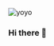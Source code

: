

![yoyo](https://user-images.githubusercontent.com/98591620/174605933-259ced84-6c33-429a-9a6c-6ed3bbaa9b56.jpg)



### Hi there 👋

<!--
**Haloriginee/Haloriginee** is a ✨ _special_ ✨ repository because its `README.md` (this file) appears on your GitHub profile.

Here are some ideas to get you started:

- 🔭 I’m currently working on ...
- 🌱 I’m currently learning ...
- 👯 I’m looking to collaborate on ...
- 🤔 I’m looking for help with ...
- 💬 Ask me about ...
- 📫 How to reach me: ...
- 😄 Pronouns: ...
- ⚡ Fun fact: ...
-->
